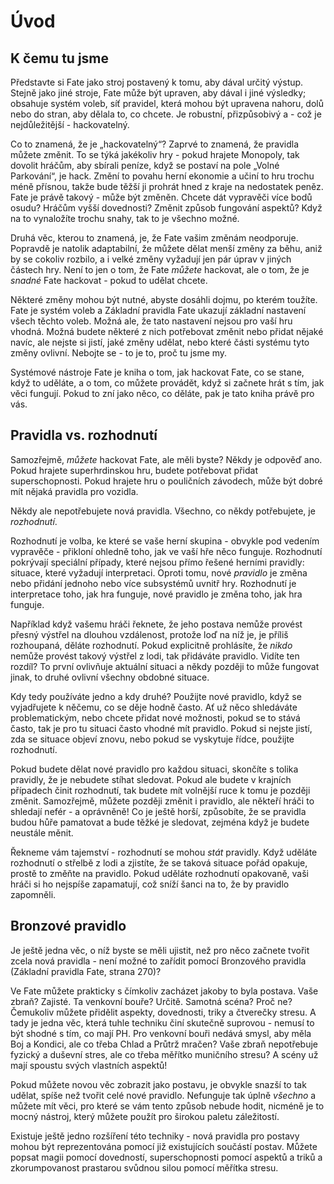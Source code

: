 # Úvod
  
## K čemu tu jsme
  
Představte si Fate jako stroj postavený k tomu, aby dával určitý výstup. Stejně jako jiné stroje, Fate může být upraven, aby dával i jiné výsledky; obsahuje systém voleb, síť pravidel, která mohou být upravena nahoru, dolů nebo do stran, aby dělala to, co chcete. Je robustní, přizpůsobivý a - což je nejdůležitější - hackovatelný.
  
Co to znamená, že je „hackovatelný“? Zaprvé to znamená, že pravidla můžete změnit. To se týká jakékoliv hry - pokud hrajete Monopoly, tak dovolit hráčům, aby sbírali peníze, když se postaví na pole „Volné Parkování“, je hack. Změní to povahu herní ekonomie a učiní to hru trochu méně přísnou, takže bude těžší ji prohrát hned z kraje na nedostatek peněz. Fate je právě takový - může být změněn. Chcete dát vypravěči více bodů osudu? Hráčům vyšší dovednosti? Změnit způsob fungování aspektů? Když na to vynaložíte trochu snahy, tak to je všechno možné.
  
Druhá věc, kterou to znamená, je, že Fate vašim změnám neodporuje. Popravdě je natolik adaptabilní, že můžete dělat menší změny za běhu, aniž by se cokoliv rozbilo, a i velké změny vyžadují jen pár úprav v jiných částech hry. Není to jen o tom, že Fate _můžete_ hackovat, ale o tom, že je _snadné_ Fate hackovat - pokud to udělat chcete.
  
Některé změny mohou být nutné, abyste dosáhli dojmu, po kterém toužíte. Fate je systém voleb a Základní pravidla Fate ukazují základní nastavení všech těchto voleb. Možná ale, že tato nastavení nejsou pro vaší hru vhodná. Možná budete některé z nich potřebovat změnit nebo přidat nějaké navíc, ale nejste si jistí, jaké změny udělat, nebo které části systému tyto změny ovlivní. Nebojte se - to je to, proč tu jsme my.
  
Systémové nástroje Fate je kniha o tom, jak hackovat Fate, co se stane, když to uděláte, a o tom, co můžete provádět, když si začnete hrát s tím, jak věci fungují. Pokud to zní jako něco, co děláte, pak je tato kniha právě pro vás.
  
  
## Pravidla vs. rozhodnutí
  
Samozřejmě, _můžete_ hackovat Fate, ale měli byste? Někdy je odpověď ano. Pokud hrajete superhrdinskou hru, budete potřebovat přidat superschopnosti. Pokud hrajete hru o pouličních závodech, může být dobré mít nějaká pravidla pro vozidla.
  
Někdy ale nepotřebujete nová pravidla. Všechno, co někdy potřebujete, je _rozhodnutí_.
  
Rozhodnutí je volba, ke které se vaše herní skupina - obvykle pod vedením vypravěče - přikloní ohledně toho, jak ve vaší hře něco funguje. Rozhodnutí pokrývají speciální případy, které nejsou přímo řešené herními pravidly: situace, které vyžadují interpretaci. Oproti tomu, nové _pravidlo_ je změna nebo přidání jednoho nebo více subsystémů uvnitř hry. Rozhodnutí je interpretace toho, jak hra funguje, nové pravidlo je změna toho, jak hra funguje.  
  
Například když vašemu hráči řeknete, že jeho postava nemůže provést přesný výstřel na dlouhou vzdálenost, protože loď na níž je, je příliš rozhoupaná, děláte rozhodnutí. Pokud explicitně prohlásíte, že _nikdo_ nemůže provést takový výstřel z lodi, tak přidáváte pravidlo. Vidíte ten rozdíl? To první ovlivňuje aktuální situaci a někdy později to může fungovat jinak, to druhé ovlivní všechny obdobné situace.
  
Kdy tedy používáte jedno a kdy druhé? Použijte nové pravidlo, když se vyjadřujete k něčemu, co se děje hodně často. Ať už něco shledáváte problematickým, nebo chcete přidat nové možnosti, pokud se to stává často, tak je pro tu situaci často vhodné mít pravidlo. Pokud si nejste jistí, zda se situace objeví znovu, nebo pokud se vyskytuje řídce, použijte rozhodnutí.
  
Pokud budete dělat nové pravidlo pro každou situaci, skončíte s tolika pravidly, že je nebudete stíhat sledovat. Pokud ale budete v krajních případech činit rozhodnutí, tak budete mít volnější ruce k tomu je později změnit. Samozřejmě, můžete později změnit i pravidlo, ale někteří hráči to shledají nefér - a oprávněně\! Co je ještě horší, způsobíte, že se pravidla budou hůře pamatovat a bude těžké je sledovat, zejména když je budete neustále měnit.
  
Řekneme vám tajemství - rozhodnutí se mohou _stát_ pravidly. Když uděláte rozhodnutí o střelbě z lodi a zjistíte, že se taková situace pořád opakuje, prostě to změňte na pravidlo. Pokud uděláte rozhodnutí opakovaně, vaši hráči si ho nejspíše zapamatují, což sníží šanci na to, že by pravidlo zapomněli. 
  

## Bronzové pravidlo
  
Je ještě jedna věc, o níž byste se měli ujistit, než pro něco začnete tvořit zcela nová pravidla - není možné to zařídit pomocí Bronzového pravidla (Základní pravidla Fate, strana 270)?
  
Ve Fate můžete prakticky s čímkoliv zacházet jakoby to byla postava. Vaše zbraň? Zajisté. Ta venkovní bouře? Určitě. Samotná scéna? Proč ne? Čemukoliv můžete přidělit aspekty, dovednosti, triky a čtverečky stresu. A tady je jedna věc, která tuhle techniku činí skutečně suprovou - nemusí to být shodné s tím, co mají PH. Pro venkovní bouři nedává smysl, aby měla Boj a Kondici, ale co třeba Chlad a Průtrž mračen? Vaše zbraň nepotřebuje fyzický a duševní stres, ale co třeba měřítko muničního stresu? A scény už mají spoustu svých vlastních aspektů\!
  
Pokud můžete novou věc zobrazit jako postavu, je obvykle snazší to tak udělat, spíše než tvořit celé nové pravidlo. Nefunguje tak úplně _všechno_ a můžete mít věci, pro které se vám tento způsob nebude hodit, nicméně je to mocný nástroj, který můžete použít pro širokou paletu záležitostí.
  
Existuje ještě jedno rozšíření této techniky - nová pravidla pro postavy mohou být reprezentována pomocí již existujících součástí postav. Můžete popsat magii pomocí dovedností, superschopnosti pomocí aspektů a triků a zkorumpovanost prastarou svůdnou silou pomocí měřítka stresu.
